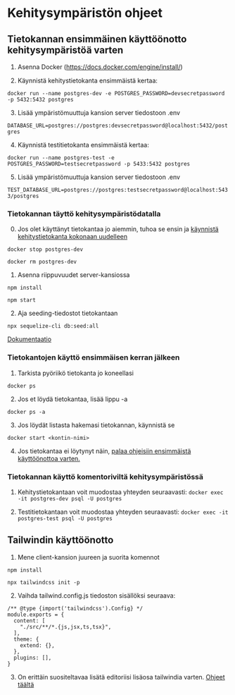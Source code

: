 # Kehitysympäristön ohjeet


## Tietokannan ensimmäinen käyttöönotto kehitysympäristöä varten

1. Asenna Docker (https://docs.docker.com/engine/install/)

2. Käynnistä kehitystietokanta ensimmäistä kertaa:

```docker run --name postgres-dev -e POSTGRES_PASSWORD=devsecretpassword -p 5432:5432 postgres```

3. Lisää ympäristömuuttuja kansion server tiedostoon .env

```DATABASE_URL=postgres://postgres:devsecretpassword@localhost:5432/postgres```

4. Käynnistä testitietokanta ensimmäistä kertaa:

```docker run --name postgres-test -e POSTGRES_PASSWORD=testsecretpassword -p 5433:5432 postgres```

5.  Lisää ympäristömuuttuja kansion server tiedostoon .env

```TEST_DATABASE_URL=postgres://postgres:testsecretpassword@localhost:5433/postgres```

### Tietokannan täyttö kehitysympäristödatalla

0. Jos olet käyttänyt tietokantaa jo aiemmin, tuhoa se ensin ja [käynnistä kehitystietokanta kokonaan uudelleen](#tietokannan-ensimmäinen-käyttöönotto-kehitysympäristöä-varten)

```docker stop postgres-dev```

```docker rm postgres-dev```

1. Asenna riippuvuudet server-kansiossa

```npm install```

```npm start```

2. Aja seeding-tiedostot tietokantaan

```npx sequelize-cli db:seed:all```

[Dokumentaatio](https://sequelize.org/docs/v6/other-topics/migrations/#running-seeds)

### Tietokantojen käyttö ensimmäisen kerran jälkeen
1. Tarkista pyöriikö tietokanta jo koneellasi

```docker ps```

2. Jos et löydä tietokantaa, lisää lippu -a

```docker ps -a```

3. Jos löydät listasta hakemasi tietokannan, käynnistä se

```docker start <kontin-nimi>```

4. Jos tietokantaa ei löytynyt näin, [palaa ohjeisiin ensimmäistä käyttöönottoa varten.](#tietokannan-ensimmäinen-käyttöönotto-kehitysympäristöä-varten)



### Tietokannan käyttö komentoriviltä kehitysympäristössä

1. Kehitystietokantaan voit muodostaa yhteyden seuraavasti:
```docker exec -it postgres-dev psql -U postgres```

2. Testitietokantaan voit muodostaa yhteyden seuraavasti:
```docker exec -it postgres-test psql -U postgres```



## Tailwindin käyttöönotto

1. Mene client-kansion juureen ja suorita komennot

```npm install```

```npx tailwindcss init -p```

2. Vaihda tailwind.config.js tiedoston sisällöksi seuraava:
```
/** @type {import('tailwindcss').Config} */
module.exports = {
  content: [
    "./src/**/*.{js,jsx,ts,tsx}",
  ],
  theme: {
    extend: {},
  },
  plugins: [],
}
```
3. On erittäin suositeltavaa lisätä editoriisi lisäosa tailwindia varten.
[Ohjeet täältä](https://tailwindcss.com/docs/editor-setup)
